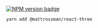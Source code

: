 [![NPM version badge](https://img.shields.io/npm/v/@mattrossman/react-three)](https://www.npmjs.com/package/@mattrossman/react-three)

```console
yarn add @mattrossman/react-three
```
